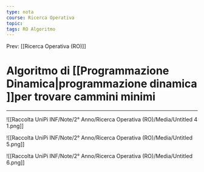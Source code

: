 ```yaml
---
type: nota
course: Ricerca Operativa
topic: 
tags: RO Algoritmo  
---
```


Prev: [[Ricerca Operativa (RO)]]

# Algoritmo di [[Programmazione Dinamica|programmazione dinamica ]]per trovare cammini minimi
---


![[Raccolta UniPi INF/Note/2° Anno/Ricerca Operativa (RO)/Media/Untitled 4 1.png]]

![[Raccolta UniPi INF/Note/2° Anno/Ricerca Operativa (RO)/Media/Untitled 5.png]]

![[Raccolta UniPi INF/Note/2° Anno/Ricerca Operativa (RO)/Media/Untitled 6.png]]
